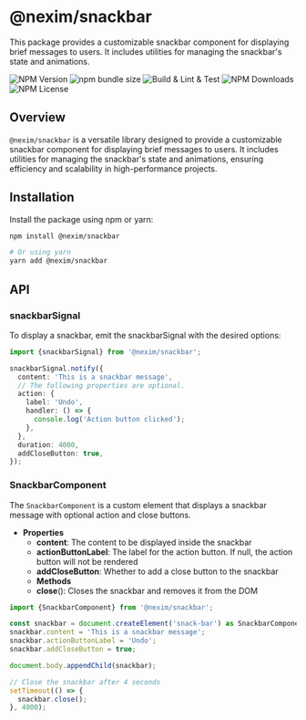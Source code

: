 # @nexim/snackbar

This package provides a customizable snackbar component for displaying brief messages to users. It includes utilities for managing the snackbar's state and animations.

![NPM Version](https://img.shields.io/npm/v/%40nexim%2Fsnackbar)
![npm bundle size](https://img.shields.io/bundlephobia/min/%40nexim%2Fsnackbar)
![Build & Lint & Test](https://github.com/the-nexim/nanolib/actions/workflows/build-lint-test.yaml/badge.svg)
![NPM Downloads](https://img.shields.io/npm/dm/%40nexim%2Fsnackbar)
![NPM License](https://img.shields.io/npm/l/%40nexim%2Fsnackbar)

## Overview

`@nexim/snackbar` is a versatile library designed to provide a customizable snackbar component for displaying brief messages to users. It includes utilities for managing the snackbar's state and animations, ensuring efficiency and scalability in high-performance projects.

## Installation

Install the package using npm or yarn:

```sh
npm install @nexim/snackbar

# Or using yarn
yarn add @nexim/snackbar
```

## API

### snackbarSignal

To display a snackbar, emit the snackbarSignal with the desired options:

```ts
import {snackbarSignal} from '@nexim/snackbar';

snackbarSignal.notify({
  content: 'This is a snackbar message',
  // The following properties are optional.
  action: {
    label: 'Undo',
    handler: () => {
      console.log('Action button clicked');
    },
  },
  duration: 4000,
  addCloseButton: true,
});
```

### SnackbarComponent

The `SnackbarComponent` is a custom element that displays a snackbar message with optional action and close buttons.

- **Properties**
  - **content**: The content to be displayed inside the snackbar
  - **actionButtonLabel**: The label for the action button. If null, the action button will not be rendered
  - **addCloseButton**: Whether to add a close button to the snackbar
  - **Methods**
  - **close**(): Closes the snackbar and removes it from the DOM

```ts
import {SnackbarComponent} from '@nexim/snackbar';

const snackbar = document.createElement('snack-bar') as SnackbarComponent;
snackbar.content = 'This is a snackbar message';
snackbar.actionButtonLabel = 'Undo';
snackbar.addCloseButton = true;

document.body.appendChild(snackbar);

// Close the snackbar after 4 seconds
setTimeout(() => {
  snackbar.close();
}, 4000);
```
